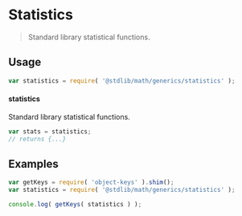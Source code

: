 # Statistics

> Standard library statistical functions.

<section class="usage">

## Usage

``` javascript
var statistics = require( '@stdlib/math/generics/statistics' );
```

#### statistics

Standard library statistical functions.

``` javascript
var stats = statistics;
// returns {...}
```

</section>

<!-- /.usage -->


<section class="examples">

## Examples

<!-- TODO: better examples -->

``` javascript
var getKeys = require( 'object-keys' ).shim();
var statistics = require( '@stdlib/math/generics/statistics' );

console.log( getKeys( statistics ) );
```

</section>

<!-- /.examples -->


<section class="links">

</section>

<!-- /.links -->
